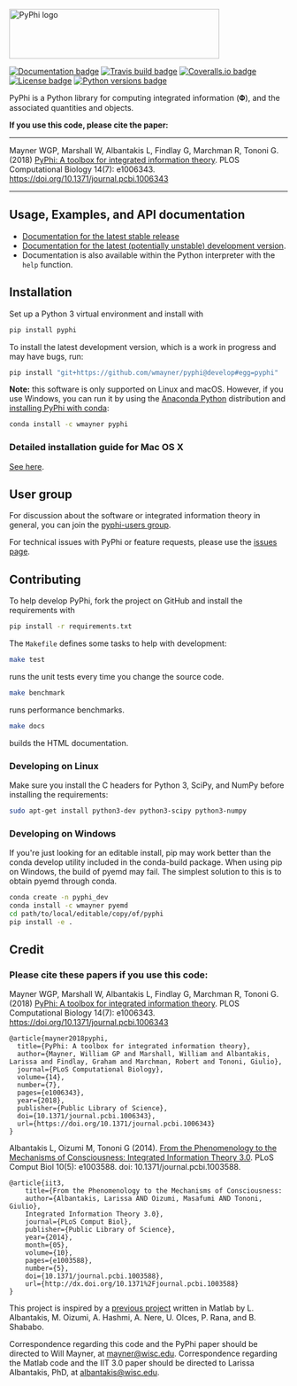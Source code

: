 <p>
  <a href="http://pyphi.readthedocs.io/">
    <img alt="PyPhi logo" src="https://github.com/wmayner/pyphi/raw/develop/docs/_static/pyphi-logo-text-760x180.png" height="90px" width="380px" style="max-width:100%">
  </a>
</p>

[![Documentation badge](https://readthedocs.org/projects/pyphi/badge/?style=flat-square&maxAge=600)](https://pyphi.readthedocs.io/)
[![Travis build badge](https://img.shields.io/travis/wmayner/pyphi.svg?style=flat-square&maxAge=600)](https://travis-ci.org/wmayner/pyphi)
[![Coveralls.io badge](https://img.shields.io/coveralls/wmayner/pyphi/develop.svg?style=flat-square&maxAge=600)](https://coveralls.io/github/wmayner/pyphi?branch=develop)
[![License badge](https://img.shields.io/github/license/wmayner/pyphi.svg?style=flat-square&maxAge=86400)](https://github.com/wmayner/pyphi/blob/master/LICENSE.md)
[![Python versions badge](https://img.shields.io/pypi/pyversions/pyphi.svg?style=flat-square&maxAge=86400)](https://wiki.python.org/moin/Python2orPython3)

PyPhi is a Python library for computing integrated information (𝚽), and the
associated quantities and objects.

**If you use this code, please cite the paper:**

---

Mayner WGP, Marshall W, Albantakis L, Findlay G, Marchman R, Tononi G. (2018)
[PyPhi: A toolbox for integrated information
theory](https://doi.org/10.1371/journal.pcbi.1006343). PLOS Computational
Biology 14(7): e1006343. <https://doi.org/10.1371/journal.pcbi.1006343>

---


## Usage, Examples, and API documentation

- [Documentation for the latest stable
  release](http://pyphi.readthedocs.io/en/stable/)
- [Documentation for the latest (potentially unstable) development
  version](http://pyphi.readthedocs.io/en/latest/).
- Documentation is also available within the Python interpreter with the `help`
  function.


## Installation

Set up a Python 3 virtual environment and install with

```bash
pip install pyphi
```

To install the latest development version, which is a work in progress and may
have bugs, run:

```bash
pip install "git+https://github.com/wmayner/pyphi@develop#egg=pyphi"
```

**Note:** this software is only supported on Linux and macOS. However, if you
use Windows, you can run it by using the [Anaconda
Python](https://www.anaconda.com/what-is-anaconda/) distribution and
[installing PyPhi with conda](https://anaconda.org/wmayner/pyphi):

```bash
conda install -c wmayner pyphi
```

### Detailed installation guide for Mac OS X

[See here](https://github.com/wmayner/pyphi/blob/develop/INSTALLATION.rst).


## User group

For discussion about the software or integrated information theory in general,
you can join the [pyphi-users
group](https://groups.google.com/forum/#!forum/pyphi-users).

For technical issues with PyPhi or feature requests, please use the [issues
page](https://github.com/wmayner/pyphi/issues).


## Contributing

To help develop PyPhi, fork the project on GitHub and install the requirements
with

```bash
pip install -r requirements.txt
```

The `Makefile` defines some tasks to help with development:

```bash
make test
```

runs the unit tests every time you change the source code.

```bash
make benchmark
```

runs performance benchmarks.

```bash
make docs
```

builds the HTML documentation.

### Developing on Linux

Make sure you install the C headers for Python 3, SciPy, and NumPy
before installing the requirements:

```bash
sudo apt-get install python3-dev python3-scipy python3-numpy
```

### Developing on Windows

If you're just looking for an editable install, pip may work better than the conda develop utility included in the conda-build package. When using pip on Windows, the build of pyemd may fail. The simplest solution to this is to obtain pyemd through conda. 

```bash
conda create -n pyphi_dev
conda install -c wmayner pyemd
cd path/to/local/editable/copy/of/pyphi
pip install -e .
```

## Credit

### Please cite these papers if you use this code:

Mayner WGP, Marshall W, Albantakis L, Findlay G, Marchman R, Tononi G. (2018)
[PyPhi: A toolbox for integrated information
theory](https://doi.org/10.1371/journal.pcbi.1006343). PLOS Computational
Biology 14(7): e1006343. <https://doi.org/10.1371/journal.pcbi.1006343>

```
@article{mayner2018pyphi,
  title={PyPhi: A toolbox for integrated information theory},
  author={Mayner, William GP and Marshall, William and Albantakis, Larissa and Findlay, Graham and Marchman, Robert and Tononi, Giulio},
  journal={PLoS Computational Biology},
  volume={14},
  number={7},
  pages={e1006343},
  year={2018},
  publisher={Public Library of Science},
  doi={10.1371/journal.pcbi.1006343},
  url={https://doi.org/10.1371/journal.pcbi.1006343}
}
```

Albantakis L, Oizumi M, Tononi G (2014). [From the Phenomenology to the
Mechanisms of Consciousness: Integrated Information Theory
3.0](http://www.ploscompbiol.org/article/info%3Adoi%2F10.1371%2Fjournal.pcbi.1003588).
PLoS Comput Biol 10(5): e1003588. doi: 10.1371/journal.pcbi.1003588.

```
@article{iit3,
    title={From the Phenomenology to the Mechanisms of Consciousness:
    author={Albantakis, Larissa AND Oizumi, Masafumi AND Tononi, Giulio},
    Integrated Information Theory 3.0},
    journal={PLoS Comput Biol},
    publisher={Public Library of Science},
    year={2014},
    month={05},
    volume={10},
    pages={e1003588},
    number={5},
    doi={10.1371/journal.pcbi.1003588},
    url={http://dx.doi.org/10.1371%2Fjournal.pcbi.1003588}
}
```

This project is inspired by a [previous
project](https://github.com/albantakis/iit) written in Matlab by L. Albantakis,
M. Oizumi, A. Hashmi, A. Nere, U. Olces, P. Rana, and B. Shababo.

Correspondence regarding this code and the PyPhi paper should be directed to
Will Mayner, at [<mayner@wisc.edu>](mailto:mayner@wisc.edu). Correspondence
regarding the Matlab code and the IIT 3.0 paper should be directed to Larissa
Albantakis, PhD, at [<albantakis@wisc.edu>](mailto:albantakis@wisc.edu).
